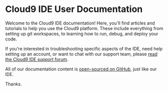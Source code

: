 # Cloud9 IDE User Documentation

Welcome to the Cloud9 IDE documentation! Here, you'll find articles and tutorials to help you use the Cloud9 platform. These include everything from setting up git workspaces, to learning how to run, debug, and deploy your code.

If you're interested in troubleshooting specific aspects of the IDE, need help setting up an account, or want to chat with our support team, please [read the Cloud9 IDE support forum](http://support.cloud9ide.com/forums).

All of our documentation content is [open-sourced on GitHub](http://github.com/c9/cloud9ide-documentation), just like our IDE.

Thanks.